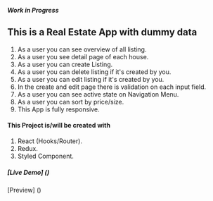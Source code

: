  ***Work in Progress***

## This is a Real Estate App with dummy data

1. As a user you can see overview of all listing.
2. As a user you see detail page of each house.
3. As a user you can create Listing.
4. As a user you can delete listing if it's created by you.
5. As a user you can edit listing if it's created by you.
6. In the create and edit page there is validation on each input field.
7. As a user you can see active state on Navigation Menu.
8. As a user you can sort by price/size.
9. This App is fully responsive.

#### This Project is/will be created with 
1. React (Hooks/Router).
2. Redux.
3. Styled Component.


#####  [Live Demo] ()

[Preview] ()